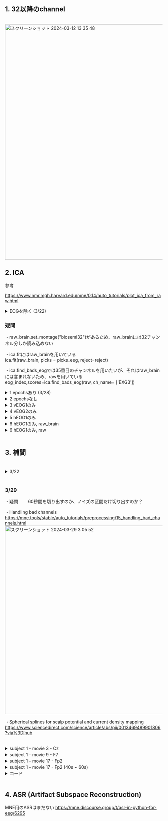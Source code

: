 

## 1. 32以降のchannel

<br> 

<img width="750" alt="スクリーンショット 2024-03-12 13 35 48" src="https://github.com/am-da/mTRF/assets/112613519/a1be7172-fe25-47b4-a52d-609c6f7ab722">

<br> 



## 2. ICA

参考

https://www.nmr.mgh.harvard.edu/mne/0.14/auto_tutorials/plot_ica_from_raw.html


<details><summary>EOGを除く (3/22)</summary>

・find_bads_eog  
https://mne.tools/stable/generated/mne.preprocessing.ICA.html#mne.preprocessing.ICA.find_bads_eog

・mne.preprocessing.create_eog_epochs  
https://mne.tools/dev/generated/mne.preprocessing.create_eog_epochs.html

<img width="895" alt="スクリーンショット 2024-03-22 8 39 22" src="https://github.com/am-da/mTRF/assets/112613519/c096f872-975e-4c7b-82cf-c7136cb7e130">

<img width="965" alt="スクリーンショット 2024-03-22 8 39 00" src="https://github.com/am-da/mTRF/assets/112613519/393d3253-2e0e-4fac-95dd-70eed7f1e8d9">

<br>

<img width="637" alt="スクリーンショット 2024-03-22 8 44 34" src="https://github.com/am-da/mTRF/assets/112613519/24c9f553-1adc-4c71-a90c-085f5fa51d46">


<details><summary>コード</summary>

```Python
import mne
from mne.preprocessing import create_eog_epochs

raw = mne.io.read_raw_bdf('/Users/ami/PycharmProjects/UCSD_pycharm/UCSD/DEAP_data/data_original/s01.bdf', preload=True)
# EOGチャンネル名を変更する
#raw.rename_channels(mapping={'EXG3': 'vEOG1', 'EXG4': 'vEOG2'})
# 脳波のチャンネルのインデックスを指定
brain_channels = list(range(0, 32))

# 脳波のチャンネルのみを選択してデータを作成
raw_brain = raw.copy().pick_channels([raw.ch_names[i] for i in brain_channels])
raw_brain.set_montage("biosemi32")
print(raw_brain.ch_names)

# デジタルフィルタリング
raw_brain.filter(1, 50, fir_design='firwin')

# ダウンサンプリング（128Hzにダウンサンプリング）
raw_brain.resample(128)

# 平均リファレンスを適用
raw_brain.set_eeg_reference('average', projection=True)
raw_brain.apply_proj()

print("ch_names[34]",raw.ch_names[34]) #vEOG1
print("ch_names[35]",raw.ch_names[35]) #vEOG2
print("raw._data[34]" ,raw._data[34])
raw._data[34]= abs(raw.get_data(34) - raw.get_data(35))
print("raw._data[34]" ,raw._data[34])

# ICA
# set up and fit the ICA
reject=dict(mag=4e-12, grad=4000e-13)
ica = mne.preprocessing.ICA(n_components= 25, random_state = 23, method='fastica')

picks_eeg = mne.pick_types(raw_brain.info, eeg = True)
ica.fit(raw_brain, picks = picks_eeg, reject=reject)
print("ica",ica)

ica.plot_components()

#eog_epochs = create_eog_epochs(raw, ch_name= ['EXG1'])
#print("eog_epochs",eog_epochs)

brain_channels = list(range(0, 32)) + [34]
raw_brain_eog = raw.copy().pick_channels([raw.ch_names[i] for i in brain_channels])

print(raw.get_data(picks='EXG3'))
eog_index,scores=ica.find_bads_eog(raw_brain_eog, ch_name= ['EXG3'])

print("eog_index",eog_index)
print("scores",scores)
ica.plot_scores(scores)

```
</details>
</details>


### 疑問
・raw_brain.set_montage("biosemi32")があるため、raw_brainには32チャンネル分しか読み込めない  

・ica.fitにはraw_brainを用いている  
ica.fit(raw_brain, picks = picks_eeg, reject=reject)  

・ica.find_bads_eogでは35番目のチャンネルを用いたいが、それはraw_brainには含まれないため、rawを用いている  
eog_index,scores=ica.find_bads_eog(raw, ch_name= ['EXG3'])  


<details><summary> 1 epochsあり  (3/28)</summary>


<img width="937" alt="スクリーンショット 2024-03-28 11 23 22" src="https://github.com/am-da/mTRF/assets/112613519/bb8d6f1f-9c58-45a7-aabb-e2b454f303a3">
<img width="965" alt="スクリーンショット 2024-03-28 11 23 33" src="https://github.com/am-da/mTRF/assets/112613519/7a63d1d3-9580-46e2-b680-dcf7a022659c">
<img width="847" alt="スクリーンショット 2024-03-28 11 23 57" src="https://github.com/am-da/mTRF/assets/112613519/6fe4b787-3853-45f0-b9ec-d890964eaedf">


<details><summary>コード</summary>
  
```Python
import mne
from mne.preprocessing import create_eog_epochs

raw = mne.io.read_raw_bdf('/Users/ami/PycharmProjects/UCSD_pycharm/UCSD/DEAP_data/data_original/s01.bdf', preload=True)
# 脳波のチャンネルのインデックスを指定
brain_channels = list(range(0, 32))

# 脳波のチャンネルのみを選択してデータを作成
raw_brain = raw.copy().pick_channels([raw.ch_names[i] for i in brain_channels])
print(raw_brain.ch_names)
raw_brain.set_montage("biosemi32")

# デジタルフィルタリング
raw_brain.filter(1, 50, fir_design='firwin')

# ダウンサンプリング（128Hzにダウンサンプリング）
raw_brain.resample(128)

# 平均リファレンスを適用
raw_brain.set_eeg_reference('average', projection=True)
raw_brain.apply_proj()


print("ch_names[34]",raw.ch_names[34]) #vEOG1 = EXG3
print("ch_names[35]",raw.ch_names[35]) #vEOG2 = EXG4
print("raw._data[34]" ,raw._data[34])
raw._data[34]= abs(raw.get_data(34) - raw.get_data(35))
print("raw._data[34]" ,raw._data[34])


# ICA
# set up and fit the ICA
reject=dict(mag=4e-12, grad=4000e-13)
ica = mne.preprocessing.ICA(n_components= 25, random_state = 23, method='fastica')

picks_eeg = mne.pick_types(raw_brain.info, eeg = True)
ica.fit(raw_brain, picks = picks_eeg, reject=reject)
#ica.exclude = [0]
print("ica",ica)

ica.plot_components()

eog_epochs = create_eog_epochs(raw, ch_name= ['EXG3'])

# eog_epochsだけでいけると思ったら、EOGチャンネルを指定しないとダメだった
eog_index,scores=ica.find_bads_eog(eog_epochs, ch_name= ['EXG3'])

print("eog_index",eog_index)
print("scores",scores)
ica.plot_scores(scores)
```

</details>

</details>


<details><summary> 2 epochsなし　</summary>
<img width="730" alt="スクリーンショット 2024-03-28 11 27 49" src="https://github.com/am-da/mTRF/assets/112613519/2bde00d5-fc56-4baf-b603-7e4bd43b08db">
</details>


<details><summary> 3 vEOG1のみ　</summary>
<img width="642" alt="スクリーンショット 2024-03-28 16 25 03" src="https://github.com/am-da/mTRF/assets/112613519/b7650bbb-b7a6-48fc-9443-361a60b9ffaf">
</details>

<details><summary> 4 vEOG2のみ　</summary>
<img width="637" alt="スクリーンショット 2024-03-28 16 27 56" src="https://github.com/am-da/mTRF/assets/112613519/a801052c-71bb-459c-af39-cbedc12e723f">
</details>

<details><summary> 5 hEOG1のみ　</summary>
<img width="641" alt="スクリーンショット 2024-03-28 16 30 14" src="https://github.com/am-da/mTRF/assets/112613519/cca4337c-4c28-4fef-9763-9d61625b1493">
</details>

<details><summary> 6 hEOG1のみ, raw_brain 　</summary>

mapは出力されない
  
<img width="640" alt="スクリーンショット 2024-03-28 16 38 44" src="https://github.com/am-da/mTRF/assets/112613519/4bf6d3d0-43ef-4a3a-b7b3-26ab01890c2e">

```Python
brain_channels = list(range(0, 33))
eog_index,scores=ica.find_bads_eog(raw_brain, ch_name= ['EXG1'])
```
</details>


<details><summary> 6 hEOG1のみ, raw 　</summary>
  
mapは出力される

<img width="638" alt="スクリーンショット 2024-03-28 16 44 21" src="https://github.com/am-da/mTRF/assets/112613519/bb762b37-aa75-4ce0-bfba-c2139b6dfe5e">

```Python
brain_channels = list(range(0, 32))
eog_index,scores=ica.find_bads_eog(raw, ch_name= ['EXG1'])
```
</details>


<br> 





## 3. 補間

<br> 

<details><summary> 3/22 　</summary>
  
http://meg.aalip.jp/python/MNE2-tutorial-noise.html

<img width="700" alt="スクリーンショット 2024-03-22 8 27 14" src="https://github.com/am-da/mTRF/assets/112613519/25e5797c-ff6a-4b57-9e27-fd2320a2f079">

http://meg.aalip.jp/python/MNE_tutorial_rejecting.htm

<br> 

https://mne.tools/stable/generated/mne.read_evokeds.html

<br> 

<img width="600" alt="スクリーンショット 2024-03-22 8 30 26" src="https://github.com/am-da/mTRF/assets/112613519/8b30fd2b-d7c9-492c-a03a-052874b7b7e2">


<br> 

<details><summary>コード</summary>

```Python
import mne

movie_number = range(1, 2) # 動画の番号 (1~40)
feature_number = range(1, 2) # 特徴量17
subject_number = 1 # 被験者数22人

eeg_path = f"/Users/ami/PycharmProjects/UCSD_pycharm/UCSD/prepro_{subject_number:02d}.fif"
raw = mne.io.read_raw_fif(eeg_path, preload=True) #EEGデータの読み込み

# チャンネル1〜32のデータを合計
data = raw.get_data(picks=list(range(0, 32)))

#average_data = data.mean(axis=0)
#print(average_data.shape)
#average_data = average_data.reshape(1, -1)
#print(average_data.shape)

info = mne.create_info(raw.ch_names, sfreq = 128)
# 条件を指定して新しい Evoked データを作成する
evoked_new = mne.EvokedArray(data, info, tmin=raw.times[0], comment='Left Auditory')

# 作成した Evoked データをファイルに保存する
save_path_new = "/Users/ami/PycharmProjects/UCSD_pycharm/UCSD/eeg_ave.fif"
evoked_new.save(save_path_new, overwrite=True)

# 保存されたファイルを再度読み込んでデータを確認する
#evoked_loaded = mne.read_evokeds(save_path_new, condition='Left Auditory', baseline=(0, 0))
#print(evoked_loaded)

raw.info['bads']=['F7']
#特定の条件（"Left Auditory"）の脳波の平均応答
evoked=mne.read_evokeds(save_path_new,condition='Left Auditory',baseline=(0,0))
#チャンネルの選択
evoked.pick_types(exclude=[])
#選択された脳波の平均応答をプロット
evoked.plot(exclude=[])
print(evoked.info["bads"])

evoked.plot(exclude=[])
print(evoked.info["bads"])
```
</details>

</details>

<br> 

### 3/29

・疑問　　
60秒間を切り出すのか、ノイズの区間だけ切り出すのか？


・Handling bad channels  
https://mne.tools/stable/auto_tutorials/preprocessing/15_handling_bad_channels.html
<img width="600" alt="スクリーンショット 2024-03-29 3 05 52" src="https://github.com/am-da/mTRF/assets/112613519/e3e96a61-aae6-4738-bc84-1cb41b9d4f35">

・Spherical splines for scalp potential and current density mapping  
https://www.sciencedirect.com/science/article/abs/pii/0013469489901806?via%3Dihub

<br> 

<details><summary> subject 1 - movie 3 - Cz　</summary>
<img width="900" alt="スクリーンショット 2024-03-29 2 59 36" src="https://github.com/am-da/mTRF/assets/112613519/4c53bb77-d673-44a4-9c88-b16883aed72c">
<img width="900" alt="スクリーンショット 2024-03-29 3 01 41" src="https://github.com/am-da/mTRF/assets/112613519/8722bfa3-c9f9-4f7c-ae86-561c4ca646db">
</details>

<details><summary> subject 1 - movie 9 - F7 　</summary>
<img width="1095" alt="スクリーンショット 2024-03-29 3 11 14" src="https://github.com/am-da/mTRF/assets/112613519/4b70d158-3dbb-4a1d-898a-63778ee58f3c">
<img width="1097" alt="スクリーンショット 2024-03-29 3 10 53" src="https://github.com/am-da/mTRF/assets/112613519/209b7d9c-8563-47ef-8edd-eddff06d0f31">
</details>

<details><summary> subject 1 - movie 17 - Fp2 　</summary>
<img width="1105" alt="スクリーンショット 2024-03-29 3 15 48" src="https://github.com/am-da/mTRF/assets/112613519/1c4b9c51-558c-410f-8b80-e376ae80198a">
<img width="1112" alt="スクリーンショット 2024-03-29 3 16 21" src="https://github.com/am-da/mTRF/assets/112613519/6951dfd4-4c20-4514-8ed9-0165f42a3d65">
</details>

<details><summary> subject 1 - movie 17 - Fp2 (40s ~ 60s)　</summary>
<img width="1103" alt="スクリーンショット 2024-03-29 3 19 29" src="https://github.com/am-da/mTRF/assets/112613519/ea6f00aa-888c-47a6-a29b-86af5d2bdfdd">
<img width="1093" alt="スクリーンショット 2024-03-29 3 19 05" src="https://github.com/am-da/mTRF/assets/112613519/98a3ab60-0e73-4029-8965-23a8fe1bc2cc">
</details>


<details><summary>コード</summary>

```Python
import mne
import pandas as pd

movie_number = 3 # 動画の番号 (1~40)
subject_number = 1 # 被験者数22人

# エクセルファイルからstart_timeを読み込む
start_times_df = f"/Users/ami/PycharmProjects/UCSD_pycharm/UCSD/time_list.csv"
start_times = pd.read_csv(start_times_df)
start_time = start_times.iloc[movie_number-1, subject_number]  # [movie, subject] (movie number-1を記入)
end_time = start_time + 60

eeg_path = f"/Users/ami/PycharmProjects/UCSD_pycharm/UCSD/prepro_{subject_number:02d}.fif"
raw = mne.io.read_raw_fif(eeg_path, preload=True) #EEGデータの読み込み

# 脳波のチャンネルのみを選択してデータを作成
brain_channels = list(range(0, 32))
raw_brain = raw.copy().pick_channels([raw.ch_names[i] for i in brain_channels])
raw_brain.set_montage("biosemi32")

print(raw_brain.info["bads"]) # 出力なし
raw_brain.info["bads"].append("Cz")  # add a single channel

raw_brain.crop(tmin=start_time, tmax=end_time).load_data()

eeg_data = raw_brain.copy().pick(picks="eeg")
eeg_data_interp = eeg_data.copy().interpolate_bads(reset_bads=False)

eeg_data.plot()
eeg_data_interp.plot()
```

</details>

<br> 



## 4. ASR (Artifact Subspace Reconstruction)

MNE用のASRはまだない
https://mne.discourse.group/t/asr-in-python-for-eeg/6295


